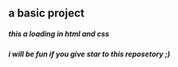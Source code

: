 ## a basic project

##### this a loading in html and css

##### i will be fun if you give star to this reposetory ;)

